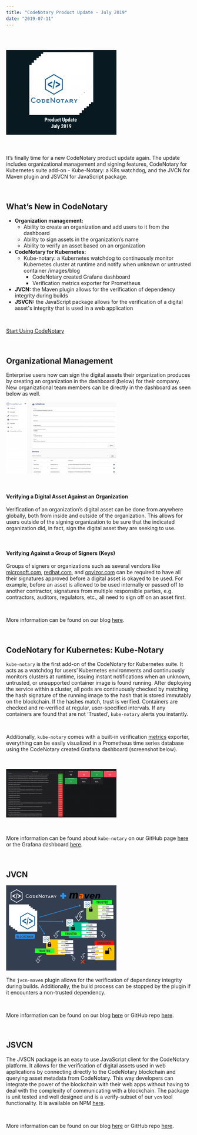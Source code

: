 ```yaml
---
title: "CodeNotary Product Update - July 2019"
date: "2019-07-11"
---
```


 

## ![CodeNotary - Product Update July 2019.v2](/images/blog/CodeNotary-Product-Update-July-2019.v2-300x232.png)

 

It’s finally time for a new CodeNotary product update again. The update includes organizational management and signing features, CodeNotary for Kubernetes suite add-on - Kube-Notary: a K8s watchdog, and the JVCN for Maven plugin and JSVCN for JavaScript package. 

 

## **What’s New in CodeNotary** 

- **Organization management:** 
    - Ability to create an organization and add users to it from the dashboard
    - Ability to sign assets in the organization’s name
    - Ability to verify an asset based on an organization 
- **CodeNotary for Kubernetes:**
    - Kube-notary: a Kubernetes watchdog to continuously monitor Kubernetes cluster at runtime and notify when unknown or untrusted container /images/blog 
        - CodeNotary created Grafana dashboard
        - Verification metrics exporter for Prometheus 
- **JVCN:** the Maven plugin allows for the verification of dependency integrity during builds 
- **JSVCN:** the JavaScript package allows for the verification of a digital asset's integrity that is used in a web application

 

[Start Using CodeNotary](https://dashboard.codenotary.io/auth/signup)

 

## **Organizational Management**

Enterprise users now can sign the digital assets their organization produces by creating an organization in the dashboard (below) for their company. New organizational team members can be directly in the dashboard as seen below as well.

![CodeNotary Organizational Dashboard View](/images/blog/My-Org-Dashboard-View-300x195.png)

 

#### **Verifying a Digital Asset Against an Organization**

Verification of an organization’s digital asset can be done from anywhere globally, both from inside and outside of the organization. This allows for users outside of the signing organization to be sure that the indicated organization did, in fact, sign the digital asset they are seeking to use.

 

#### **Verifying Against a Group of Signers (Keys)**

Groups of signers or organizations such as several vendors like [microsoft.com](http://microsoft.com), [redhat.com](http://redhat.com), and [opvizor.com](http://opvizor.com) can be required to have all their signatures approved before a digital asset is okayed to be used. For example, before an asset is allowed to be used internally or passed off to another contractor, signatures from multiple responsible parties, e.g. contractors, auditors, regulators, etc., all need to sign off on an asset first.

 

More information can be found on our blog [here](https://www.codenotary.io/guarantee-trust-of-your-companys-deployed-devops-assets-with-blockchain/).

 

## **CodeNotary for Kubernetes: Kube-Notary**

`kube-notary` is the first add-on of the CodeNotary for Kubernetes suite. It acts as a watchdog for users’ Kubernetes environments and continuously monitors clusters at runtime, issuing instant notifications when an unknown, untrusted, or unsupported container image is found running. After deploying the service within a cluster, all pods are continuously checked by matching the hash signature of the running image to the hash that is stored immutably on the blockchain. If the hashes match, trust is verified. Containers are checked and re-verified at regular, user-specified intervals. If any containers are found that are not ‘Trusted’, `kube-notary` alerts you instantly.

 

Additionally, `kube-notary` comes with a built-in verification [metrics](https://github.com/Sanderson462/kube-notary#Metrics) exporter, everything can be easily visualized in a Prometheus time series database using the CodeNotary created Grafana dashboard (screenshot below). 

 

![Kubernetes vcn Grafana Dashboard Visual 2](/images/blog/Kubernetes-vcn-Grafana-Dashboard-Visual-2-300x132.png)

 

More information can be found about `kube-notary` on our GitHub page [here](https://github.com/vchain-us/kube-notary) or the Grafana dashboard [here](https://github.com/vchain-us/kube-notary/tree/master/grafana).

 

## **JVCN** 

![CodeNotary & Maven Integration Graphic](/images/blog/CodeNotary-Maven-Integration-Graphic-300x232.png) 

The `jvcn-maven` plugin allows for the verification of dependency integrity during builds. Additionally, the build process can be stopped by the plugin if it encounters a non-trusted dependency.

 

More information can be found on our blog [here](https://www.codenotary.io/staying-safe-when-pulling-from-maven-central-and-other-repos/ ) or GitHub repo [here](https://github.com/vchain-us/jvcn-maven-plugin).

 

## **JSVCN**

The JVSCN package is an easy to use JavaScript client for the CodeNotary platform. It allows for the verification of digital assets used in web applications by connecting directly to the CodeNotary blockchain and querying asset metadata from CodeNotary. This way developers can integrate the power of the blockchain with their web apps without having to deal with the complexity of communicating with a blockchain. The package is unit tested and well designed and is a verify-subset of our `vcn` tool functionality. It is available on NPM [here](https://www.npmjs.com/package/jsvcn).

 

More information can be found on our blog [here](https://www.codenotary.io/bulletproof-your-javascript-app-integrity-for-free-with-blockchain-integration-available-on-npm/) or GitHub repo [here](https://github.com/vchain-us/jsvcn).
